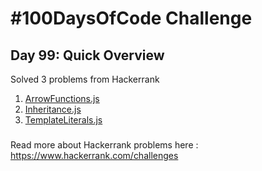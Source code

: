 # #100DaysOfCode Challenge
## Day 99: Quick Overview
Solved 3 problems from Hackerrank  
1. [ArrowFunctions.js](https://github.com/divyatejakotteti/100DaysOfCode/blob/master/Day%2099/ArrowFunctions.js)
2. [Inheritance.js](https://github.com/divyatejakotteti/100DaysOfCode/blob/master/Day%2099/Inheritance.js)
4. [TemplateLiterals.js](https://github.com/divyatejakotteti/100DaysOfCode/blob/master/Day%2099/TemplateLiterals.js)
### 
Read more about Hackerrank problems here : https://www.hackerrank.com/challenges